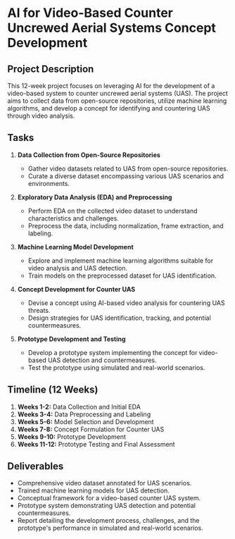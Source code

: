 # AI for Video-Based Counter Uncrewed Aerial Systems Concept Development

## Project Description
This 12-week project focuses on leveraging AI for the development of a video-based system to counter uncrewed aerial systems (UAS). The project aims to collect data from open-source repositories, utilize machine learning algorithms, and develop a concept for identifying and countering UAS through video analysis.

## Tasks
1. **Data Collection from Open-Source Repositories**
   - Gather video datasets related to UAS from open-source repositories.
   - Curate a diverse dataset encompassing various UAS scenarios and environments.

2. **Exploratory Data Analysis (EDA) and Preprocessing**
   - Perform EDA on the collected video dataset to understand characteristics and challenges.
   - Preprocess the data, including normalization, frame extraction, and labeling.

3. **Machine Learning Model Development**
   - Explore and implement machine learning algorithms suitable for video analysis and UAS detection.
   - Train models on the preprocessed dataset for UAS identification.

4. **Concept Development for Counter UAS**
   - Devise a concept using AI-based video analysis for countering UAS threats.
   - Design strategies for UAS identification, tracking, and potential countermeasures.

5. **Prototype Development and Testing**
   - Develop a prototype system implementing the concept for video-based UAS detection and countermeasures.
   - Test the prototype using simulated and real-world scenarios.

## Timeline (12 Weeks)
1. **Weeks 1-2:** Data Collection and Initial EDA
2. **Weeks 3-4:** Data Preprocessing and Labeling
3. **Weeks 5-6:** Model Selection and Development
4. **Weeks 7-8:** Concept Formulation for Counter UAS
5. **Weeks 9-10:** Prototype Development
6. **Weeks 11-12:** Prototype Testing and Final Assessment

## Deliverables
- Comprehensive video dataset annotated for UAS scenarios.
- Trained machine learning models for UAS detection.
- Conceptual framework for a video-based counter UAS system.
- Prototype system demonstrating UAS detection and potential countermeasures.
- Report detailing the development process, challenges, and the prototype's performance in simulated and real-world scenarios.

